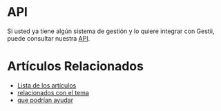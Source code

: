 # API

Si usted ya tiene algún sistema de gestión y lo quiere integrar con Gestii,
puede consultar nuestra [API](http://gestii.com:8080/devs).

# Artículos Relacionados

* [Lista de los artículos](/..)
* [relacionados con el tema](/../template)
* [que podrían ayudar](http://gestii.com)
